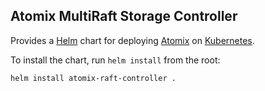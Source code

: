 <!--
SPDX-FileCopyrightText: 2022-present Intel Corporation
SPDX-License-Identifier: Apache-2.0
-->

## Atomix MultiRaft Storage Controller

Provides a [Helm] chart for deploying [Atomix] on [Kubernetes].

To install the chart, run `helm install` from the root:

```bash
helm install atomix-raft-controller .
```

[Helm]: https://helm.sh/
[Kubernetes]: https://kubernetes.io
[Atomix]: https://atomix.io
